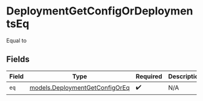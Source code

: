 # DeploymentGetConfigOrDeploymentsEq

Equal to


## Fields

| Field                                                                  | Type                                                                   | Required                                                               | Description                                                            |
| ---------------------------------------------------------------------- | ---------------------------------------------------------------------- | ---------------------------------------------------------------------- | ---------------------------------------------------------------------- |
| `eq`                                                                   | [models.DeploymentGetConfigOrEq](../models/deploymentgetconfigoreq.md) | :heavy_check_mark:                                                     | N/A                                                                    |
